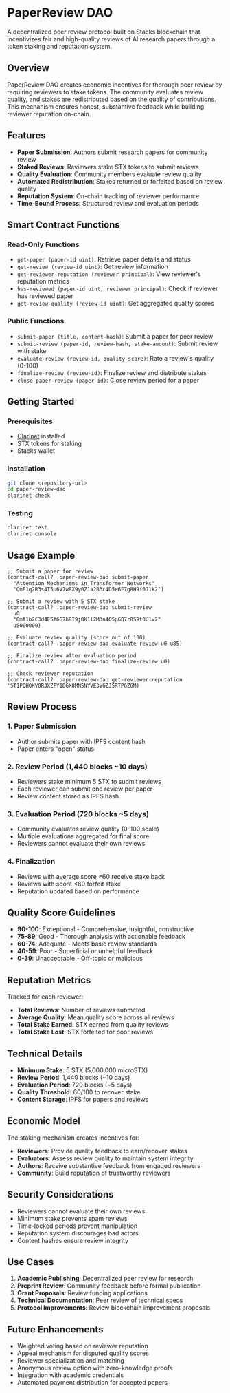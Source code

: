 # PaperReview DAO

A decentralized peer review protocol built on Stacks blockchain that incentivizes fair and high-quality reviews of AI research papers through a token staking and reputation system.

## Overview

PaperReview DAO creates economic incentives for thorough peer review by requiring reviewers to stake tokens. The community evaluates review quality, and stakes are redistributed based on the quality of contributions. This mechanism ensures honest, substantive feedback while building reviewer reputation on-chain.

## Features

- **Paper Submission**: Authors submit research papers for community review
- **Staked Reviews**: Reviewers stake STX tokens to submit reviews
- **Quality Evaluation**: Community members evaluate review quality
- **Automated Redistribution**: Stakes returned or forfeited based on review quality
- **Reputation System**: On-chain tracking of reviewer performance
- **Time-Bound Process**: Structured review and evaluation periods

## Smart Contract Functions

### Read-Only Functions

- `get-paper (paper-id uint)`: Retrieve paper details and status
- `get-review (review-id uint)`: Get review information
- `get-reviewer-reputation (reviewer principal)`: View reviewer's reputation metrics
- `has-reviewed (paper-id uint, reviewer principal)`: Check if reviewer has reviewed paper
- `get-review-quality (review-id uint)`: Get aggregated quality scores

### Public Functions

- `submit-paper (title, content-hash)`: Submit a paper for peer review
- `submit-review (paper-id, review-hash, stake-amount)`: Submit review with stake
- `evaluate-review (review-id, quality-score)`: Rate a review's quality (0-100)
- `finalize-review (review-id)`: Finalize review and distribute stakes
- `close-paper-review (paper-id)`: Close review period for a paper

## Getting Started

### Prerequisites

- [Clarinet](https://github.com/hirosystems/clarinet) installed
- STX tokens for staking
- Stacks wallet

### Installation
```bash
git clone <repository-url>
cd paper-review-dao
clarinet check
```

### Testing
```bash
clarinet test
clarinet console
```

## Usage Example
```clarity
;; Submit a paper for review
(contract-call? .paper-review-dao submit-paper
  "Attention Mechanisms in Transformer Networks"
  "QmP1q2R3s4T5u6V7w8X9y0Z1a2B3c4D5e6F7g8H9i0J1k2")

;; Submit a review with 5 STX stake
(contract-call? .paper-review-dao submit-review
  u0
  "QmA1b2C3d4E5f6G7h8I9j0K1l2M3n4O5p6Q7r8S9t0U1v2"
  u5000000)

;; Evaluate review quality (score out of 100)
(contract-call? .paper-review-dao evaluate-review u0 u85)

;; Finalize review after evaluation period
(contract-call? .paper-review-dao finalize-review u0)

;; Check reviewer reputation
(contract-call? .paper-review-dao get-reviewer-reputation 'ST1PQHQKV0RJXZFY1DGX8MNSNYVE3VGZJSRTPGZGM)
```

## Review Process

### 1. Paper Submission
- Author submits paper with IPFS content hash
- Paper enters "open" status

### 2. Review Period (1,440 blocks ~10 days)
- Reviewers stake minimum 5 STX to submit reviews
- Each reviewer can submit one review per paper
- Review content stored as IPFS hash

### 3. Evaluation Period (720 blocks ~5 days)
- Community evaluates review quality (0-100 scale)
- Multiple evaluations aggregated for final score
- Reviewers cannot evaluate their own reviews

### 4. Finalization
- Reviews with average score ≥60 receive stake back
- Reviews with score <60 forfeit stake
- Reputation updated based on performance

## Quality Score Guidelines

- **90-100**: Exceptional - Comprehensive, insightful, constructive
- **75-89**: Good - Thorough analysis with actionable feedback
- **60-74**: Adequate - Meets basic review standards
- **40-59**: Poor - Superficial or unhelpful feedback
- **0-39**: Unacceptable - Off-topic or malicious

## Reputation Metrics

Tracked for each reviewer:
- **Total Reviews**: Number of reviews submitted
- **Average Quality**: Mean quality score across all reviews
- **Total Stake Earned**: STX earned from quality reviews
- **Total Stake Lost**: STX forfeited for poor reviews

## Technical Details

- **Minimum Stake**: 5 STX (5,000,000 microSTX)
- **Review Period**: 1,440 blocks (~10 days)
- **Evaluation Period**: 720 blocks (~5 days)
- **Quality Threshold**: 60/100 to recover stake
- **Content Storage**: IPFS for papers and reviews

## Economic Model

The staking mechanism creates incentives for:
- **Reviewers**: Provide quality feedback to earn/recover stakes
- **Evaluators**: Assess review quality to maintain system integrity
- **Authors**: Receive substantive feedback from engaged reviewers
- **Community**: Build reputation of trustworthy reviewers

## Security Considerations

- Reviewers cannot evaluate their own reviews
- Minimum stake prevents spam reviews
- Time-locked periods prevent manipulation
- Reputation system discourages bad actors
- Content hashes ensure review integrity

## Use Cases

1. **Academic Publishing**: Decentralized peer review for research
2. **Preprint Review**: Community feedback before formal publication
3. **Grant Proposals**: Review funding applications
4. **Technical Documentation**: Peer review of technical specs
5. **Protocol Improvements**: Review blockchain improvement proposals

## Future Enhancements

- Weighted voting based on reviewer reputation
- Appeal mechanism for disputed quality scores
- Reviewer specialization and matching
- Anonymous review option with zero-knowledge proofs
- Integration with academic credentials
- Automated payment distribution for accepted papers